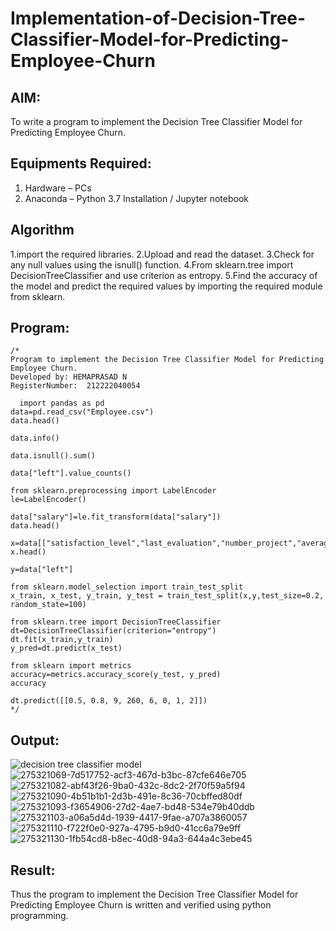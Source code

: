 # Implementation-of-Decision-Tree-Classifier-Model-for-Predicting-Employee-Churn

## AIM:
To write a program to implement the Decision Tree Classifier Model for Predicting Employee Churn.

## Equipments Required:
1. Hardware – PCs
2. Anaconda – Python 3.7 Installation / Jupyter notebook

## Algorithm
1.import the required libraries. 
2.Upload and read the dataset. 
3.Check for any null values using the isnull() function. 
4.From sklearn.tree import DecisionTreeClassifier and use criterion as entropy.
5.Find the accuracy of the model and predict the required values by importing the required
module from sklearn.

## Program:
```
/*
Program to implement the Decision Tree Classifier Model for Predicting Employee Churn.
Developed by: HEMAPRASAD N
RegisterNumber:  212222040054

  import pandas as pd
data=pd.read_csv("Employee.csv")
data.head()

data.info()

data.isnull().sum()

data["left"].value_counts()

from sklearn.preprocessing import LabelEncoder 
le=LabelEncoder()

data["salary"]=le.fit_transform(data["salary"])
data.head()

x=data[["satisfaction_level","last_evaluation","number_project","average_montly_hours","time_spend_company","Work_accident","promotion_last_5years","salary"]]
x.head()

y=data["left"]

from sklearn.model_selection import train_test_split
x_train, x_test, y_train, y_test = train_test_split(x,y,test_size=0.2, random_state=100)

from sklearn.tree import DecisionTreeClassifier
dt=DecisionTreeClassifier(criterion="entropy")
dt.fit(x_train,y_train)
y_pred=dt.predict(x_test)

from sklearn import metrics
accuracy=metrics.accuracy_score(y_test, y_pred)
accuracy

dt.predict([[0.5, 0.8, 9, 260, 6, 0, 1, 2]])
*/
```


## Output:
![decision tree classifier model](sam.png)
![275321069-7d517752-acf3-467d-b3bc-87cfe646e705](https://github.com/Hemaprasad-N/Implementation-of-Decision-Tree-Classifier-Model-for-Predicting-Employee-Churn/assets/135933397/88105402-e05d-4281-913c-7d4e8ffe23f7)
![275321082-abf43f26-9ba0-432c-8dc2-2f70f59a5f94](https://github.com/Hemaprasad-N/Implementation-of-Decision-Tree-Classifier-Model-for-Predicting-Employee-Churn/assets/135933397/6fe3c623-7b84-46a4-8ed0-7ca4670a9f5f)
![275321090-4b51b1b1-2d3b-491e-8c36-70cbffed80df](https://github.com/Hemaprasad-N/Implementation-of-Decision-Tree-Classifier-Model-for-Predicting-Employee-Churn/assets/135933397/6b6bcbba-33fd-4ca5-9819-954b2d3824a6)
![275321093-f3654906-27d2-4ae7-bd48-534e79b40ddb](https://github.com/Hemaprasad-N/Implementation-of-Decision-Tree-Classifier-Model-for-Predicting-Employee-Churn/assets/135933397/727f524c-e8dd-4331-99a5-4bccfd180699)
![275321103-a06a5d4d-1939-4417-9fae-a707a3860057](https://github.com/Hemaprasad-N/Implementation-of-Decision-Tree-Classifier-Model-for-Predicting-Employee-Churn/assets/135933397/4006e4ab-d856-4705-b6ea-23a5d0334eb1)
![275321110-f722f0e0-927a-4795-b9d0-41cc6a79e9ff](https://github.com/Hemaprasad-N/Implementation-of-Decision-Tree-Classifier-Model-for-Predicting-Employee-Churn/assets/135933397/2f5177aa-4e3d-48fe-9481-b520de2a31f4)
![275321130-1fb54cd8-b8ec-40d8-94a3-644a4c3ebe45](https://github.com/Hemaprasad-N/Implementation-of-Decision-Tree-Classifier-Model-for-Predicting-Employee-Churn/assets/135933397/21a7e320-6a30-4d3c-bf40-b6851e1a078f)


## Result:
Thus the program to implement the  Decision Tree Classifier Model for Predicting Employee Churn is written and verified using python programming.
